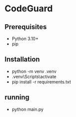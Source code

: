 # **CodeGuard** 

## **Prerequisites**
- Python 3.10+
- pip

## **Installation** 
- python -m venv .venv
- .venv\Scripts\activate 
- pip install -r requirements.txt

## **running**
 - python main.py



